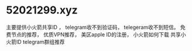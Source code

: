 # 52021299.xyz
主要提供小火箭共享ID ，
telegram收不到验证码，
telegeram收不到短信。
免费节点的推荐，
优质VPN推荐，
美区apple ID的注册，
小火箭如何下载
共享小火箭ID
telegram群组推荐
